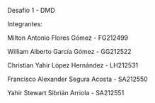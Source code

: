 Desafío 1 - DMD

Integrantes:

Milton Antonio Flores Gómez - FG212499

William Alberto García Gómez - GG212522

Christian Yahir López Hernández - LH212531

Francisco Alexander Segura Acosta - SA212550

Yahir Stewart Sibrián Arriola - SA212551
